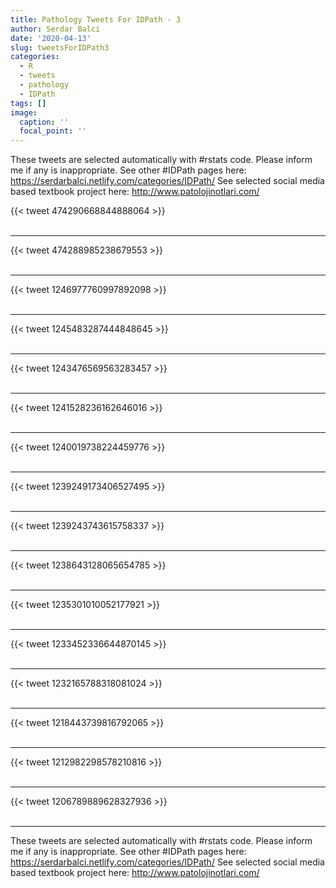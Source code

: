 ```yaml
---
title: Pathology Tweets For IDPath - 3
author: Serdar Balci
date: '2020-04-13'
slug: tweetsForIDPath3
categories:
  - R
  - tweets
  - pathology
  - IDPath
tags: []
image:
  caption: ''
  focal_point: ''
---
```



These tweets are selected automatically with #rstats code. Please inform me if any is inappropriate.
See other #IDPath pages here: https://serdarbalci.netlify.com/categories/IDPath/ 
See selected social media based textbook project here: http://www.patolojinotlari.com/

{{< tweet 474290668844888064 >}}
<br>
<br>
<hr>
{{< tweet 474288985238679553 >}}
<br>
<br>
<hr>
{{< tweet 1246977760997892098 >}}
<br>
<br>
<hr>
{{< tweet 1245483287444848645 >}}
<br>
<br>
<hr>
{{< tweet 1243476569563283457 >}}
<br>
<br>
<hr>
{{< tweet 1241528236162646016 >}}
<br>
<br>
<hr>
{{< tweet 1240019738224459776 >}}
<br>
<br>
<hr>
{{< tweet 1239249173406527495 >}}
<br>
<br>
<hr>
{{< tweet 1239243743615758337 >}}
<br>
<br>
<hr>
{{< tweet 1238643128065654785 >}}
<br>
<br>
<hr>
{{< tweet 1235301010052177921 >}}
<br>
<br>
<hr>
{{< tweet 1233452336644870145 >}}
<br>
<br>
<hr>
{{< tweet 1232165788318081024 >}}
<br>
<br>
<hr>
{{< tweet 1218443739816792065 >}}
<br>
<br>
<hr>
{{< tweet 1212982298578210816 >}}
<br>
<br>
<hr>
{{< tweet 1206789889628327936 >}}
<br>
<br>
<hr>


These tweets are selected automatically with #rstats code. Please inform me if any is inappropriate.
See other #IDPath pages here: https://serdarbalci.netlify.com/categories/IDPath/ 
See selected social media based textbook project here: http://www.patolojinotlari.com/
